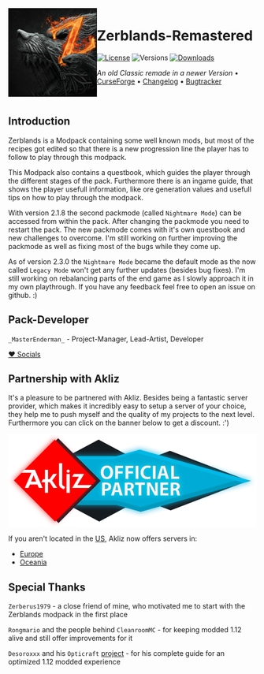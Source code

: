 <img src="resources/zerblands/icons/icon300.png" align="left" width="180px"/>

# Zerblands-Remastered

[![License](https://img.shields.io/github/license/MasterEnderman/Zerblands-Remastered.svg)](LICENSE) ![Versions](http://cf.way2muchnoise.eu/versions/minecraft_zerblands-remastered_all.svg) [![Downloads](http://cf.way2muchnoise.eu/zerblands-remastered.svg)](https://www.curseforge.com/minecraft/modpacks/zerblands-remastered)

*An old Classic remade in a newer Version* • [CurseForge](https://www.curseforge.com/minecraft/modpacks/zerblands-remastered) • [Changelog](config/mputils/changelog.txt) • [Bugtracker](https://github.com/MasterEnderman/Zerblands-Remastered/issues)

<p>&nbsp;</p>

## Introduction

Zerblands is a Modpack containing some well known mods, but most of the recipes got edited so that there is a new progression line the player has to follow to play through this modpack.

This Modpack also contains a questbook, which guides the player through the different stages of the pack. Furthermore there is an ingame guide, that shows the player usefull information, like ore generation values and usefull tips on how to play through the modpack.

With version 2.1.8 the second packmode (called `Nightmare Mode`) can be accessed from within the pack. After changing the packmode you need to restart the pack. The new packmode comes with it's own questbook and new challenges to overcome. I'm still working on further improving the packmode as well as fixing most of the bugs while they come up.

As of version 2.3.0 the `Nightmare Mode` became the default mode as the now called `Legacy Mode` won't get any further updates (besides bug fixes). I'm still working on rebalancing parts of the end game as I slowly approach it in my own playthrough. If you have any feedback feel free to open an issue on github. :)

## Pack-Developer

`_MasterEnderman_` - Project-Manager, Lead-Artist, Developer

[♥ Socials](https://ender.bio.link)

## Partnership with Akliz

It's a pleasure to be partnered with Akliz. Besides being a fantastic server provider, which makes it incredibly easy to setup a server of your choice, they help me to push myself and the quality of my projects to the next level. Furthermore you can click on the banner below to get a discount. :')

<a href="https://www.akliz.net/enderman"><img src="Akliz_Partner.png" align="center"/></a>

If you aren't located in the [US](https://www.akliz.net/enderman), Akliz now offers servers in:

- [Europe](https://www.akliz.net/enderman-eu)
- [Oceania](https://www.akliz.net/enderman-oce)

## Special Thanks

`Zerberus1979` - a close friend of mine, who motivated me to start with the Zerblands modpack in the first place

`Rongmario` and the people behind `CleanroomMC` - for keeping modded 1.12 alive and still offer improvements for it

`Desoroxxx` and his `Opticraft` [project](https://red-studio-ragnarok.github.io/Opticraft/) - for his complete guide for an optimized 1.12 modded experience
